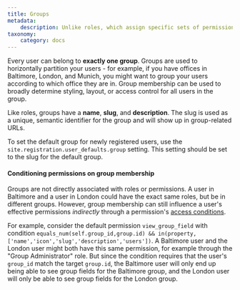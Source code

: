 ```yaml
---
title: Groups
metadata:
    description: Unlike roles, which assign specific sets of permissions to users, user groups allow you to horizontally partition your users.
taxonomy:
    category: docs
---
```

Every user can belong to **exactly one group**.  Groups are used to horizontally partition your users - for example, if you have offices in Baltimore, London, and Munich, you might want to group your users according to which office they are in.  Group membership can be used to broadly determine styling, layout, or access control for all users in the group.

Like roles, groups have a **name**, **slug**, and **description**.  The slug is used as a unique, semantic identifier for the group and will show up in group-related URLs.

To set the default group for newly registered users, use the `site.registration.user_defaults.group` setting.  This setting should be set to the slug for the default group.

#### Conditioning permissions on group membership

Groups are not directly associated with roles or permissions.  A user in Baltimore and a user in London could have the exact same roles, but be in different groups.  However, group membership can still influence a user's effective permissions _indirectly_ through a permission's [access conditions](/users/access-control#Accessconditions).

For example, consider the default permission `view_group_field` with condition `equals_num(self.group_id,group.id) && in(property,['name','icon','slug','description','users'])`.  A Baltimore user and the London user might both have this same permission, for example through the "Group Administrator" role.  But since the condition requires that the user's `group_id` match the target `group.id`, the Baltimore user will only end up being able to see group fields for the Baltimore group, and the London user will only be able to see group fields for the London group.
